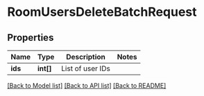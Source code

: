 # RoomUsersDeleteBatchRequest

## Properties
Name | Type | Description | Notes
------------ | ------------- | ------------- | -------------
**ids** | **int[]** | List of user IDs | 

[[Back to Model list]](../README.md#documentation-for-models) [[Back to API list]](../README.md#documentation-for-api-endpoints) [[Back to README]](../README.md)


